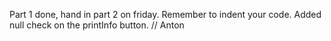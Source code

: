 Part 1 done, hand in part 2 on friday. Remember to indent your code. Added null check on the printInfo button. // Anton
